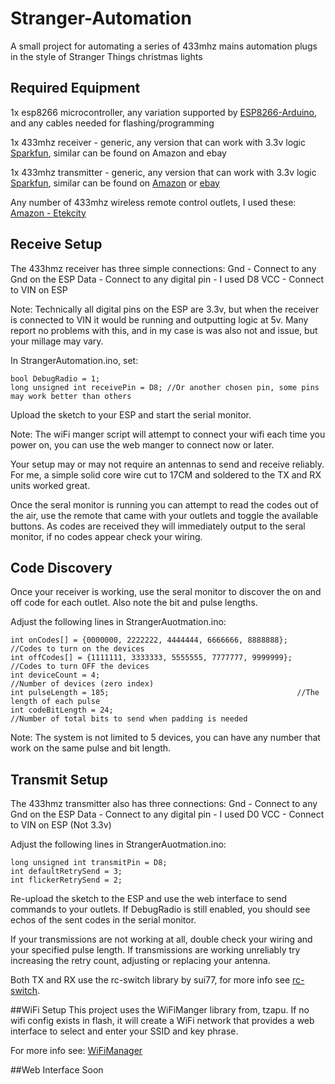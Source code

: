# Stranger-Automation
A small project for automating a series of 433mhz mains automation plugs in the style of Stranger Things christmas lights

## Required Equipment
1x esp8266 microcontroller, any variation supported by [ESP8266-Arduino](https://github.com/esp8266/Arduino/), and any cables needed for flashing/programming

1x 433mhz receiver - generic, any version that can work with 3.3v logic [Sparkfun](https://www.sparkfun.com/products/10532), similar can be found on Amazon and ebay

1x 433mhz transmitter - generic, any version that can work with 3.3v logic [Sparkfun](https://www.sparkfun.com/products/10534), similar can be found on [Amazon](https://www.amazon.com/s/?field-keywords=433+mhz+transmitter) or [ebay](https://www.ebay.com/sch/i.html?_nkw=433+mhz+transmitter)

Any number of 433mhz wireless remote control outlets, I used these: [Amazon - Etekcity](https://www.amazon.com/-/dp/B00DQELHBS)

## Receive Setup
The 433hmz receiver has three simple connections:
Gnd - Connect to any Gnd on the ESP
Data - Connect to any digital pin - I used D8
VCC - Connect to VIN on ESP

Note: Technically all digital pins on the ESP are 3.3v, but when the receiver is connected to VIN it would be running and outputting logic at 5v. Many report no problems with this, and in my case is was also not and issue, but your millage may vary.

In StrangerAutomation.ino, set:

```
bool DebugRadio = 1;
long unsigned int receivePin = D8; //Or another chosen pin, some pins may work better than others
```

Upload the sketch to your ESP and start the serial monitor.

Note: The wiFi manger script will attempt to connect your wifi each time you power on, you can use the web manger to connect now or later.

Your setup may or may not require an antennas to send and receive reliably. For me, a simple solid core wire cut to 17CM and soldered to the TX and RX units worked great.

Once the seral monitor is running you can attempt to read the codes out of the air, use the remote that came with your outlets and toggle the available buttons. As codes are received they will immediately output to the seral monitor, if no codes appear check your wiring.

## Code Discovery
Once your receiver is working, use the seral monitor to discover the on and off code for each outlet. Also note the bit and pulse lengths.

Adjust the following lines in StrangerAuotmation.ino:
```
int onCodes[] = {0000000, 2222222, 4444444, 6666666, 8888888};  //Codes to turn on the devices
int offCodes[] = {1111111, 3333333, 5555555, 7777777, 9999999}; //Codes to turn OFF the devices
int deviceCount = 4;                                            //Number of devices (zero index)
int pulseLength = 185;                                          //The length of each pulse
int codeBitLength = 24;                                         //Number of total bits to send when padding is needed
```

Note: The system is not limited to 5 devices, you can have any number that work on the same pulse and bit length.

## Transmit Setup
The 433hmz transmitter also has three connections:
Gnd - Connect to any Gnd on the ESP
Data - Connect to any digital pin - I used D0
VCC - Connect to VIN on ESP (Not 3.3v)

Adjust the following lines in StrangerAuotmation.ino:
```
long unsigned int transmitPin = D8;
int defaultRetrySend = 3;
int flickerRetrySend = 2;
```

Re-upload the sketch to the ESP and use the web interface to send commands to your outlets. If DebugRadio is still enabled, you should see echos of the sent codes in the serial monitor.

If your transmissions are not working at all, double check your wiring and your specified pulse length. If transmissions are working unreliably try increasing the retry count, adjusting or replacing your antenna.

Both TX and RX use the rc-switch library by sui77, for more info see [rc-switch](https://github.com/sui77/rc-switch).

##WiFi Setup
This project uses the WiFiManger library from, tzapu. If no wifi config exists in flash, it will create a WiFi network that provides a web interface to select and enter your SSID and key phrase.

For more info see: [WiFiManager](https://github.com/tzapu/WiFiManager)

##Web Interface
Soon
